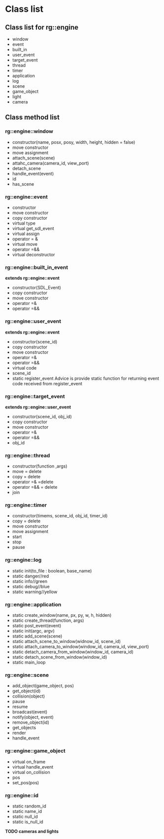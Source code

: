# Class list

## Class list for rg::engine

+ window
+ event
 + built_in
 + user_event
 + target_event
+ thread
+ timer
+ application
+ log
+ scene
+ game_object
+ light
+ camera

## Class method list

### rg::engine::window
+ constructor(name, posx, posy, width, height, hidden = false)
+ move constructor
+ move assignment
+ attach_scene(scene)
+ attahc_camera(camera_id, view_port)
+ detach_scene
+ handle_event(event)
+ id
+ has_scene

### rg::engine::event
+ constructor
+ move constructor
+ copy constructor
+ virtual type
+ virtual get_sdl_event
+ virtual assign
+ operator = &
+ virtual move
+ operator =&&
+ virtual deconstructor

### rg::engine::built_in_event
**extends rg::engine::event**
+ constructor(SDL_Event)
+ copy constructor
+ move constructor
+ operator =&
+ operator =&&

### rg::engine::user_event
**extends rg::engine::event**
+ constructor(scene_id)
+ copy constructor
+ move constructor
+ operator =&
+ operator =&&
+ virtual code
+ scene_id
+ static register_event
Advice is provide static function for returning event
code received from register_event

### rg::engine::target_event
**extends rg::engine::user_event**
+ constructor(scene_id, obj_id)
+ copy constructor
+ move constructor
+ operator =&
+ operator =&&
+ obj_id

### rg::engine::thread
+ constructor(function ,args)
+ move = delete
+ copy = delete
+ operator =& =delete
+ operator =&& = delete
+ join

### rg::engine::timer
+ constructor(timems, scene_id, obj_id, timer_id)
+ copy = delete
+ move constructor
+ move assignment
+ start
+ stop
+ pause

### rg::engine::log
+ static init(to_file : boolean, base_name)
+ static danger//red
+ static info//green
+ static debug//blue
+ static warning//yellow

### rg::engine::application
+ static create_window(name, px, py, w, h, hidden)
+ static create_thread(function, args)
+ static post_event(event)
+ static init(argc, argv)
+ static add_scene(scene)
+ static attach_scene_to_window(widnow_id, scene_id)
+ static attach_camera_to_window(window_id, camera_id, view_port)
+ static detach_camera_from_window(window_id, camera_id)
+ static detach_scene_from_window(window_id)
+ static main_loop

### rg::engine::scene
+ add_object(game_object, pos)
+ get_object(id)
+ collision(object)
+ pause
+ resume
+ broadcast(event)
+ notify(object, event)
+ remove_object(id)
+ get_objects
+ render
+ handle_event

### rg::engine::game_object
+ virtual on_frame
+ virtual handle_event
+ virtual on_collision
+ pos
+ set_pos(pos)

### rg::engine::id
+ static random_id
+ static name_id
+ static null_id
+ static is_null_id

**TODO cameras and lights**
